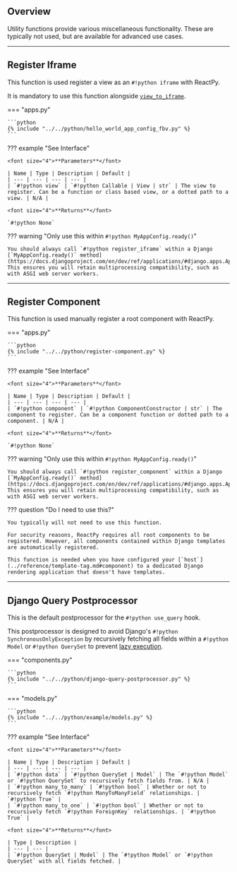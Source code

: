 ## Overview

<p class="intro" markdown>

Utility functions provide various miscellaneous functionality. These are typically not used, but are available for advanced use cases.

</p>

---

## Register Iframe

This function is used register a view as an `#!python iframe` with ReactPy.

It is mandatory to use this function alongside [`view_to_iframe`](../reference/components.md#view-to-iframe).

=== "apps.py"

    ```python
    {% include "../../python/hello_world_app_config_fbv.py" %}
    ```

??? example "See Interface"

    <font size="4">**Parameters**</font>

    | Name | Type | Description | Default |
    | --- | --- | --- | --- |
    | `#!python view` | `#!python Callable | View | str` | The view to register. Can be a function or class based view, or a dotted path to a view. | N/A |

    <font size="4">**Returns**</font>

    `#!python None`

??? warning "Only use this within `#!python MyAppConfig.ready()`"

    You should always call `#!python register_iframe` within a Django [`MyAppConfig.ready()` method](https://docs.djangoproject.com/en/dev/ref/applications/#django.apps.AppConfig.ready). This ensures you will retain multiprocessing compatibility, such as with ASGI web server workers.

---

## Register Component

This function is used manually register a root component with ReactPy.

=== "apps.py"

    ```python
    {% include "../../python/register-component.py" %}
    ```

??? example "See Interface"

    <font size="4">**Parameters**</font>

    | Name | Type | Description | Default |
    | --- | --- | --- | --- |
    | `#!python component` | `#!python ComponentConstructor | str` | The component to register. Can be a component function or dotted path to a component. | N/A |

    <font size="4">**Returns**</font>

    `#!python None`

??? warning "Only use this within `#!python MyAppConfig.ready()`"

    You should always call `#!python register_component` within a Django [`MyAppConfig.ready()` method](https://docs.djangoproject.com/en/dev/ref/applications/#django.apps.AppConfig.ready). This ensures you will retain multiprocessing compatibility, such as with ASGI web server workers.

??? question "Do I need to use this?"

    You typically will not need to use this function.

    For security reasons, ReactPy requires all root components to be registered. However, all components contained within Django templates are automatically registered.

    This function is needed when you have configured your [`host`](../reference/template-tag.md#component) to a dedicated Django rendering application that doesn't have templates.

---

## Django Query Postprocessor

This is the default postprocessor for the `#!python use_query` hook.

This postprocessor is designed to avoid Django's `#!python SynchronousOnlyException` by recursively fetching all fields within a `#!python Model` or `#!python QuerySet` to prevent [lazy execution](https://docs.djangoproject.com/en/dev/topics/db/queries/#querysets-are-lazy).

=== "components.py"

    ```python
    {% include "../../python/django-query-postprocessor.py" %}
    ```

=== "models.py"

    ```python
    {% include "../../python/example/models.py" %}
    ```

??? example "See Interface"

    <font size="4">**Parameters**</font>

    | Name | Type | Description | Default |
    | --- | --- | --- | --- |
    | `#!python data` | `#!python QuerySet | Model` | The `#!python Model` or `#!python QuerySet` to recursively fetch fields from. | N/A |
    | `#!python many_to_many` | `#!python bool` | Whether or not to recursively fetch `#!python ManyToManyField` relationships. | `#!python True` |
    | `#!python many_to_one` | `#!python bool` | Whether or not to recursively fetch `#!python ForeignKey` relationships. | `#!python True` |

    <font size="4">**Returns**</font>

    | Type | Description |
    | --- | --- |
    | `#!python QuerySet | Model` | The `#!python Model` or `#!python QuerySet` with all fields fetched. |
